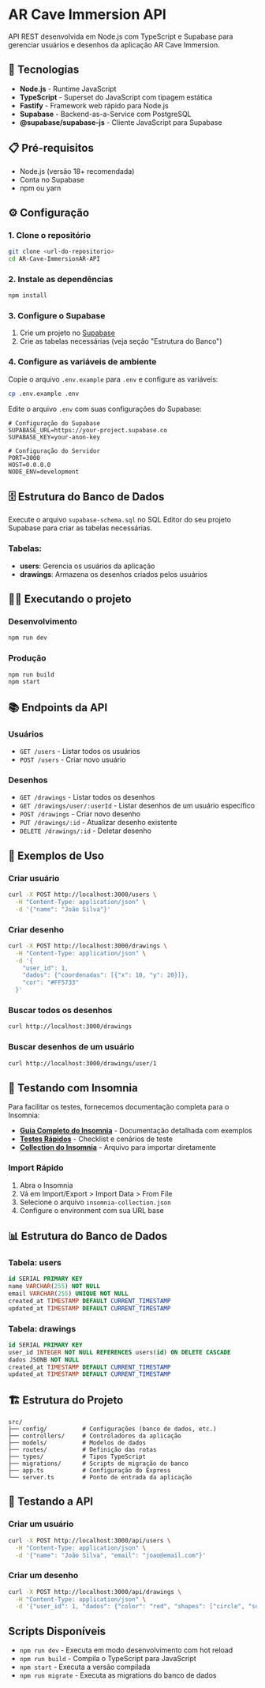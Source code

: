 # AR Cave Immersion API

API REST desenvolvida em Node.js com TypeScript e Supabase para gerenciar usuários e desenhos da aplicação AR Cave Immersion.

## 🚀 Tecnologias

- **Node.js** - Runtime JavaScript
- **TypeScript** - Superset do JavaScript com tipagem estática
- **Fastify** - Framework web rápido para Node.js
- **Supabase** - Backend-as-a-Service com PostgreSQL
- **@supabase/supabase-js** - Cliente JavaScript para Supabase

## 📋 Pré-requisitos

- Node.js (versão 18+ recomendada)
- Conta no Supabase
- npm ou yarn

## ⚙️ Configuração

### 1. Clone o repositório
```bash
git clone <url-do-repositorio>
cd AR-Cave-ImmersionAR-API
```

### 2. Instale as dependências
```bash
npm install
```

### 3. Configure o Supabase
1. Crie um projeto no [Supabase](https://supabase.com)
2. Crie as tabelas necessárias (veja seção "Estrutura do Banco")

### 4. Configure as variáveis de ambiente
Copie o arquivo `.env.example` para `.env` e configure as variáveis:

```bash
cp .env.example .env
```

Edite o arquivo `.env` com suas configurações do Supabase:
```env
# Configuração do Supabase
SUPABASE_URL=https://your-project.supabase.co
SUPABASE_KEY=your-anon-key

# Configuração do Servidor
PORT=3000
HOST=0.0.0.0
NODE_ENV=development
```

## 🗄️ Estrutura do Banco de Dados

Execute o arquivo `supabase-schema.sql` no SQL Editor do seu projeto Supabase para criar as tabelas necessárias.

### Tabelas:
- **users**: Gerencia os usuários da aplicação
- **drawings**: Armazena os desenhos criados pelos usuários

## 🏃‍♂️ Executando o projeto

### Desenvolvimento
```bash
npm run dev
```

### Produção
```bash
npm run build
npm start
```

## 📚 Endpoints da API

### Usuários
- `GET /users` - Listar todos os usuários
- `POST /users` - Criar novo usuário

### Desenhos
- `GET /drawings` - Listar todos os desenhos
- `GET /drawings/user/:userId` - Listar desenhos de um usuário específico
- `POST /drawings` - Criar novo desenho
- `PUT /drawings/:id` - Atualizar desenho existente
- `DELETE /drawings/:id` - Deletar desenho

## 📖 Exemplos de Uso

### Criar usuário
```bash
curl -X POST http://localhost:3000/users \
  -H "Content-Type: application/json" \
  -d '{"name": "João Silva"}'
```

### Criar desenho
```bash
curl -X POST http://localhost:3000/drawings \
  -H "Content-Type: application/json" \
  -d '{
    "user_id": 1,
    "dados": {"coordenadas": [{"x": 10, "y": 20}]},
    "cor": "#FF5733"
  }'
```

### Buscar todos os desenhos
```bash
curl http://localhost:3000/drawings
```

### Buscar desenhos de um usuário
```bash
curl http://localhost:3000/drawings/user/1
```

## 🧪 Testando com Insomnia

Para facilitar os testes, fornecemos documentação completa para o Insomnia:

- **[Guia Completo do Insomnia](INSOMNIA_GUIDE.md)** - Documentação detalhada com exemplos
- **[Testes Rápidos](TESTES_INSOMNIA.md)** - Checklist e cenários de teste
- **[Collection do Insomnia](insomnia-collection.json)** - Arquivo para importar diretamente

### Import Rápido
1. Abra o Insomnia
2. Vá em Import/Export > Import Data > From File
3. Selecione o arquivo `insomnia-collection.json`
4. Configure o environment com sua URL base

## 📊 Estrutura do Banco de Dados

### Tabela: users
```sql
id SERIAL PRIMARY KEY
name VARCHAR(255) NOT NULL
email VARCHAR(255) UNIQUE NOT NULL
created_at TIMESTAMP DEFAULT CURRENT_TIMESTAMP
updated_at TIMESTAMP DEFAULT CURRENT_TIMESTAMP
```

### Tabela: drawings
```sql
id SERIAL PRIMARY KEY
user_id INTEGER NOT NULL REFERENCES users(id) ON DELETE CASCADE
dados JSONB NOT NULL
created_at TIMESTAMP DEFAULT CURRENT_TIMESTAMP
updated_at TIMESTAMP DEFAULT CURRENT_TIMESTAMP
```

## 🏗️ Estrutura do Projeto

```
src/
├── config/          # Configurações (banco de dados, etc.)
├── controllers/     # Controladores da aplicação
├── models/          # Modelos de dados
├── routes/          # Definição das rotas
├── types/           # Tipos TypeScript
├── migrations/      # Scripts de migração do banco
├── app.ts           # Configuração do Express
└── server.ts        # Ponto de entrada da aplicação
```

## 🧪 Testando a API

### Criar um usuário
```bash
curl -X POST http://localhost:3000/api/users \
  -H "Content-Type: application/json" \
  -d '{"name": "João Silva", "email": "joao@email.com"}'
```

### Criar um desenho
```bash
curl -X POST http://localhost:3000/api/drawings \
  -H "Content-Type: application/json" \
  -d '{"user_id": 1, "dados": {"color": "red", "shapes": ["circle", "square"]}}'
```

##  Scripts Disponíveis

- `npm run dev` - Executa em modo desenvolvimento com hot reload
- `npm run build` - Compila o TypeScript para JavaScript
- `npm start` - Executa a versão compilada
- `npm run migrate` - Executa as migrations do banco de dados